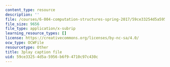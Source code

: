 ```yaml
---
content_type: resource
description: ''
file: /courses/6-004-computation-structures-spring-2017/59ce33254d5a5956b6f94710c97c430c_ffgPLOLPCYU.vtt
file_size: 9656
file_type: application/x-subrip
learning_resource_types: []
license: https://creativecommons.org/licenses/by-nc-sa/4.0/
ocw_type: OCWFile
resourcetype: Other
title: 3play caption file
uid: 59ce3325-4d5a-5956-b6f9-4710c97c430c
---
```

